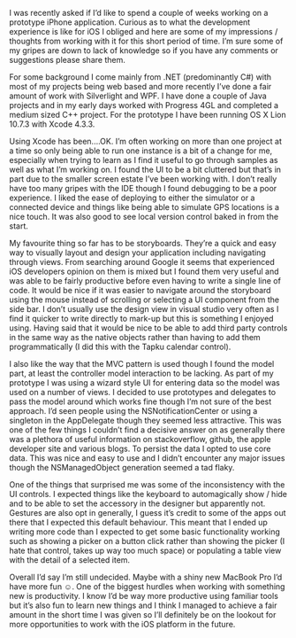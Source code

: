 ﻿I was recently asked if I’d like to spend a couple of weeks working on a prototype iPhone application. Curious as to what the development experience is like for iOS I obliged and here are some of my impressions / thoughts from working with it for this short period of time. I’m sure some of my gripes are down to lack of knowledge so if you have any comments or suggestions please share them.

For some background I come mainly from .NET (predominantly C#) with most of my projects being web based and more recently I’ve done a fair amount of work with Silverlight and WPF. I have done a couple of Java projects and in my early days worked with Progress 4GL and completed a medium sized C++ project. For the prototype I have been running OS X Lion 10.7.3 with Xcode 4.3.3.

Using Xcode has been....OK. I’m often working on more than one project at a time so only being able to run one instance is a bit of a change for me, especially when trying to learn as I find it useful to go through samples as well as what I’m working on. I found the UI to be a bit cluttered but that’s in part due to the smaller screen estate I’ve been working with. I don’t really have too many gripes with the IDE though I found debugging to be a poor experience. I liked the ease of deploying to either the simulator or a connected device and things like being able to simulate GPS locations is a nice touch. It was also good to see local version control baked in from the start.

My favourite thing so far has to be storyboards. They’re a quick and easy way to visually layout and design your application including navigating through views. From searching around Google it seems that experienced iOS developers opinion on them is mixed but I found them very useful and was able to be fairly productive before even having to write a single line of code. It would be nice if it was easier to navigate around the storyboard using the mouse instead of scrolling or selecting a UI component from the side bar. I don’t usually use the design view in visual studio very often as I find it quicker to write directly to mark-up but this is something I enjoyed using. Having said that it would be nice to be able to add third party controls in the same way as the native objects rather than having to add them programmatically (I did this with the Tapku calendar control).

I also like the way that the MVC pattern is used though I found the model part, at least the controller model interaction to be lacking. As part of my prototype I was using a wizard style UI for entering data so the model was used on a number of views. I decided to use prototypes and delegates to pass the model around which works fine though I’m not sure of the best approach. I’d seen people using the NSNotificationCenter or using a singleton in the AppDelegate though they seemed less attractive. This was one of the few things I couldn’t find a decisive answer on as generally there was a plethora of useful information on stackoverflow, github, the apple developer site and various blogs. To persist the data I opted to use core data. This was nice and easy to use and I didn’t encounter any major issues though the NSManagedObject generation seemed a tad flaky.

One of the things that surprised me was some of the inconsistency with the UI controls. I expected things like the keyboard to automagically show / hide and to be able to set the accessory in the designer but apparently not. Gestures are also opt in generally, I guess it’s credit to some of the apps out there that I expected this default behaviour. This meant that I ended up writing more code than I expected to get some basic functionality working such as showing a picker on a button click rather than showing the picker (I hate that control, takes up way too much space) or populating a table view with the detail of a selected item.

Overall I’d say I’m still undecided. Maybe with a shiny new MacBook Pro I’d have more fun &#x263a;. One of the biggest hurdles when working with something new is productivity. I know I’d be way more productive using familiar tools but it’s also fun to learn new things and I think I managed to achieve a fair amount in the short time I was given so I’ll definitely be on the lookout for more opportunities to work with the iOS platform in the future.